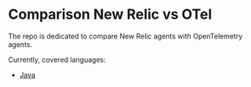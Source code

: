 # Comparison New Relic vs OTel

The repo is dedicated to compare New Relic agents with OpenTelemetry agents.

Currently, covered languages:

- [Java](./java/)
